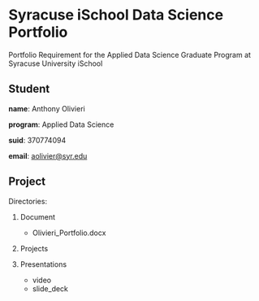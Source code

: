 # Syracuse iSchool Data Science Portfolio
Portfolio Requirement for the Applied Data Science Graduate Program at Syracuse University iSchool

## Student
**name**: Anthony Olivieri

**program**: Applied Data Science

**suid**: 370774094

**email**: aolivier@syr.edu

## Project
Directories:
1. Document
    * Olivieri_Portfolio.docx
2. Projects

3. Presentations
    * video
    * slide_deck

